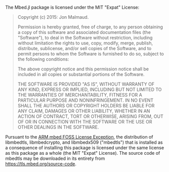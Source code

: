 The Mbed.jl package is licensed under the MIT "Expat" License:

> Copyright (c) 2015: Jon Malmaud.
>
> Permission is hereby granted, free of charge, to any person obtaining
> a copy of this software and associated documentation files (the
> "Software"), to deal in the Software without restriction, including
> without limitation the rights to use, copy, modify, merge, publish,
> distribute, sublicense, and/or sell copies of the Software, and to
> permit persons to whom the Software is furnished to do so, subject to
> the following conditions:
>
> The above copyright notice and this permission notice shall be
> included in all copies or substantial portions of the Software.
>
> THE SOFTWARE IS PROVIDED "AS IS", WITHOUT WARRANTY OF ANY KIND,
> EXPRESS OR IMPLIED, INCLUDING BUT NOT LIMITED TO THE WARRANTIES OF
> MERCHANTABILITY, FITNESS FOR A PARTICULAR PURPOSE AND NONINFRINGEMENT.
> IN NO EVENT SHALL THE AUTHORS OR COPYRIGHT HOLDERS BE LIABLE FOR ANY
> CLAIM, DAMAGES OR OTHER LIABILITY, WHETHER IN AN ACTION OF CONTRACT,
> TORT OR OTHERWISE, ARISING FROM, OUT OF OR IN CONNECTION WITH THE
> SOFTWARE OR THE USE OR OTHER DEALINGS IN THE SOFTWARE.

Pursuant to the [ARM mbed FOSS License Exception](https://tls.mbed.org/foss-license-exception), the distribution of libmbedtls, libmbedcrypto, and libmbedx509 ("mbedtls") that is installed as a consequence of installing this package is licensed under the same license as this package as a whole (the MIT "Expat" License). The source code of mbedtls may be downloaded in its entirety from https://tls.mbed.org/source-code. 

